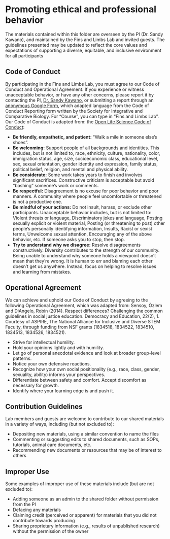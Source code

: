 # Promoting ethical and professional behavior

The materials contained within this folder are overseen by the PI (Dr. Sandy Kawano), and maintained by the Fins and Limbs Lab and invited guests. The guidelines presented may be updated to reflect the core values and expectations of supporting a diverse, equitable, and inclusive environment for all participants

## Code of Conduct ##
By participating in the Fins and Limbs Lab, you must agree to our Code of Conduct and Operational Agreement. If you experience or witness unacceptable behavior, or have any other concerns, please report it by contacting the PI, [Dr. Sandy Kawano](mailto:smkawano@gwu.edu), or submitting a report through an [anonymous Google Form](http://bit.ly/CoC_report), which adapted language from the Code of Conduct Reporting form written by the Society for Integrative and Comparative Biology. For “Course”, you can type in “Fins and Limbs Lab”.     
Our Code of Conduct is adapted from: the [Open Life Science Code of Conduct](https://openlifesci.org/code-of-conduct):
- **Be friendly, empathetic, and patient:** “Walk a mile in someone else’s shoes”.
- **Be welcoming:** Support people of all backgrounds and identities. This includes, but is not limited to, race, ethnicity, culture, nationality, color, immigration status, age, size, socioeconomic class, educational level, sex, sexual orientation, gender identity and expression, family status, political belief, religion, and mental and physical ability.
- **Be considerate:** Some work takes years to finish and involves significant sacrifices. Constructive criticism is acceptable but avoid “bashing” someone’s work or comments. 
- **Be respectful:** Disagreement is no excuse for poor behavior and poor manners. A community where people feel uncomfortable or threatened is not a productive one.
- **Be mindful of your actions:** Do not insult, harass, or exclude other participants. Unacceptable behavior includes, but is not limited to: Violent threats or language, Discriminatory jokes and language, Posting sexually explicit or violent material, Posting (or threatening to post) other people’s personally identifying information, Insults, Racist or sexist terms, Unwelcome sexual attention, Encouraging any of the above behavior, etc. If someone asks you to stop, then stop.
- **Try to understand why we disagree:** Resolve disagreements constructively. Diversity contributes to the strength of our community. Being unable to understand why someone holds a viewpoint doesn’t mean that they’re wrong. It is human to err and blaming each other doesn’t get us anywhere. Instead, focus on helping to resolve issues and learning from mistakes.

## Operational Agreement ##
We can achieve and uphold our Code of Conduct by agreeing to the following Operational Agreement, which was adapted from: Sensoy, Özlem and DiAngelo, Robin (2014). Respect differences? Challenging the common guidelines in social justice education. Democracy and Education, 22(2), 1. Courtesy of ASPIRE, The National Alliance for Inclusive and Diverse STEM Faculty, through funding from NSF grants (1834518, 1834522, 1834510, 1834513, 1834526, 1834521).
- Strive for intellectual humility.
- Hold your opinions lightly and with humility.
- Let go of personal anecdotal evidence and look at broader group-level patterns.
- Notice your own defensive reactions.
- Recognize how your own social positionality (e.g., race, class, gender, sexuality, ability) informs your perspectives.
- Differentiate between safety and comfort. Accept discomfort as necessary for growth.
- Identify where your learning edge is and push it.


## Contribution Guidelines ##
Lab members and guests are welcome to contribute to our shared materials in a variety of ways, including (but not excluded to):
- Depositing new materials, using a similar convention to name the files
- Commenting or suggesting edits to shared documents, such as SOPs, tutorials, animal care documents, etc. 
- Recommending new documents or resources that may be of interest to others


## Improper Use ##
Some examples of improper use of these materials include (but are not excluded to): 
- Adding someone as an admin to the shared folder without permission from the PI
- Defacing any materials
- Claiming credit (perceived or apparent) for materials that you did not contribute towards producing
- Sharing proprietary information (e.g., results of unpublished research) without the permission of the owner



